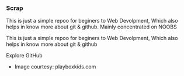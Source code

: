 ### Scrap

This is just a simple repoo for beginers to Web Devolpment, Which also helps in know more about git & github. Mainly concentrated on NOOBS


This is just a simple repoo for beginers to Web Devolpment,
Which also helps in know more about git & github

Explore GitHub

* Image courtesy: playboxkids.com
